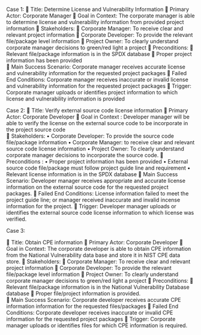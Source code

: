 Case 1:
	Title: Determine License and Vulnerability Information 
	Primary Actor: Corporate Manager
	Goal in Context: The corporate manager is able to determine license and vulnerability information from provided project information
	Stakeholders: 
	Corporate Manager: To receive clear and relevant project information
	Corporate Developer: To provide the relevant file/package level information 
	Project Owner: To clearly understand corporate manager decisions to green/red light a project 
	Preconditions: 
	Relevant file/package information is in the SPDX database
	Proper project information has been provided  
	Main Success Scenario: Corporate manager receives accurate license and vulnerability information for the requested project packages
	Failed End Conditions: Corporate manager receives inaccurate or invalid license and vulnerability information for the requested project packages
	Trigger: Corporate manager uploads or identifies project information to which license and vulnerability information is provided



Case 2:
	Title: Verify external source code license information
	Primary Actor: Corporate Developer
	Goal in Context : Developer manager will be able to verify the license on the external source code to be incorporate in the project source code  
	Stakeholders:
•	Corporate Developer: To provide the source code file/package information
•	Corporate Manager: to receive clear and relevant source code license information
•	Project Owner: To clearly understand corporate manager decisions to incorporate the source code.
	Preconditions :
•	Proper project information has been provided
•	External source code file/package must follow project guide line and requirement
•	Relevant license information is in the SPDX database
	Main Success Scenario: Developer manager receives appropriate and accurate license information on the external source code for the requested project packages.
	Failed End Conditions: License information failed to meet the project guide line; or manager received inaccurate and invalid incense information for the project.
	Trigger: Developer manager uploads or identifies the external source code license information to which license was verified.


Case 3:

	Title: Obtain CPE information 
	Primary Actor: Corporate Developer
	Goal in Context: The corporate developer is able to obtain CPE information from the National Vulnerability data base and store it in NIST CPE data store.
	Stakeholders: 
	Corporate Manager: To receive clear and relevant project information
	Corporate Developer: To provide the relevant file/package level information 
	Project Owner: To clearly understand corporate manager decisions to green/red light a project 
	Preconditions: 
	Relevant file/package information is in the National Vulnerability Database database
	Proper file/project information is provided.  
	Main Success Scenario: Corporate developer receives accurate CPE information information for the requested files/packages
	Failed End Conditions: Corporate developer receives inaccurate or invalid CPE information for the requested project packages
	Trigger: Corporate manager uploads or identifies files for which CPE information is required.
